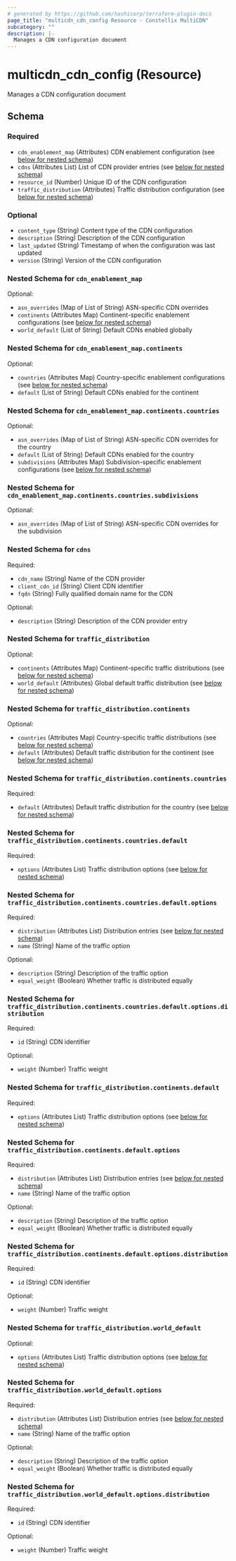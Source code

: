 ```yaml
---
# generated by https://github.com/hashicorp/terraform-plugin-docs
page_title: "multicdn_cdn_config Resource - Constellix MultiCDN"
subcategory: ""
description: |-
  Manages a CDN configuration document
---
```


# multicdn_cdn_config (Resource)

Manages a CDN configuration document



<!-- schema generated by tfplugindocs -->
## Schema

### Required

- `cdn_enablement_map` (Attributes) CDN enablement configuration (see [below for nested schema](#nestedatt--cdn_enablement_map))
- `cdns` (Attributes List) List of CDN provider entries (see [below for nested schema](#nestedatt--cdns))
- `resource_id` (Number) Unique ID of the CDN configuration
- `traffic_distribution` (Attributes) Traffic distribution configuration (see [below for nested schema](#nestedatt--traffic_distribution))

### Optional

- `content_type` (String) Content type of the CDN configuration
- `description` (String) Description of the CDN configuration
- `last_updated` (String) Timestamp of when the configuration was last updated
- `version` (String) Version of the CDN configuration

<a id="nestedatt--cdn_enablement_map"></a>
### Nested Schema for `cdn_enablement_map`

Optional:

- `asn_overrides` (Map of List of String) ASN-specific CDN overrides
- `continents` (Attributes Map) Continent-specific enablement configurations (see [below for nested schema](#nestedatt--cdn_enablement_map--continents))
- `world_default` (List of String) Default CDNs enabled globally

<a id="nestedatt--cdn_enablement_map--continents"></a>
### Nested Schema for `cdn_enablement_map.continents`

Optional:

- `countries` (Attributes Map) Country-specific enablement configurations (see [below for nested schema](#nestedatt--cdn_enablement_map--continents--countries))
- `default` (List of String) Default CDNs enabled for the continent

<a id="nestedatt--cdn_enablement_map--continents--countries"></a>
### Nested Schema for `cdn_enablement_map.continents.countries`

Optional:

- `asn_overrides` (Map of List of String) ASN-specific CDN overrides for the country
- `default` (List of String) Default CDNs enabled for the country
- `subdivisions` (Attributes Map) Subdivision-specific enablement configurations (see [below for nested schema](#nestedatt--cdn_enablement_map--continents--countries--subdivisions))

<a id="nestedatt--cdn_enablement_map--continents--countries--subdivisions"></a>
### Nested Schema for `cdn_enablement_map.continents.countries.subdivisions`

Optional:

- `asn_overrides` (Map of List of String) ASN-specific CDN overrides for the subdivision





<a id="nestedatt--cdns"></a>
### Nested Schema for `cdns`

Required:

- `cdn_name` (String) Name of the CDN provider
- `client_cdn_id` (String) Client CDN identifier
- `fqdn` (String) Fully qualified domain name for the CDN

Optional:

- `description` (String) Description of the CDN provider entry


<a id="nestedatt--traffic_distribution"></a>
### Nested Schema for `traffic_distribution`

Optional:

- `continents` (Attributes Map) Continent-specific traffic distributions (see [below for nested schema](#nestedatt--traffic_distribution--continents))
- `world_default` (Attributes) Global default traffic distribution (see [below for nested schema](#nestedatt--traffic_distribution--world_default))

<a id="nestedatt--traffic_distribution--continents"></a>
### Nested Schema for `traffic_distribution.continents`

Optional:

- `countries` (Attributes Map) Country-specific traffic distributions (see [below for nested schema](#nestedatt--traffic_distribution--continents--countries))
- `default` (Attributes) Default traffic distribution for the continent (see [below for nested schema](#nestedatt--traffic_distribution--continents--default))

<a id="nestedatt--traffic_distribution--continents--countries"></a>
### Nested Schema for `traffic_distribution.continents.countries`

Required:

- `default` (Attributes) Default traffic distribution for the country (see [below for nested schema](#nestedatt--traffic_distribution--continents--countries--default))

<a id="nestedatt--traffic_distribution--continents--countries--default"></a>
### Nested Schema for `traffic_distribution.continents.countries.default`

Required:

- `options` (Attributes List) Traffic distribution options (see [below for nested schema](#nestedatt--traffic_distribution--continents--countries--default--options))

<a id="nestedatt--traffic_distribution--continents--countries--default--options"></a>
### Nested Schema for `traffic_distribution.continents.countries.default.options`

Required:

- `distribution` (Attributes List) Distribution entries (see [below for nested schema](#nestedatt--traffic_distribution--continents--countries--default--options--distribution))
- `name` (String) Name of the traffic option

Optional:

- `description` (String) Description of the traffic option
- `equal_weight` (Boolean) Whether traffic is distributed equally

<a id="nestedatt--traffic_distribution--continents--countries--default--options--distribution"></a>
### Nested Schema for `traffic_distribution.continents.countries.default.options.distribution`

Required:

- `id` (String) CDN identifier

Optional:

- `weight` (Number) Traffic weight





<a id="nestedatt--traffic_distribution--continents--default"></a>
### Nested Schema for `traffic_distribution.continents.default`

Required:

- `options` (Attributes List) Traffic distribution options (see [below for nested schema](#nestedatt--traffic_distribution--continents--default--options))

<a id="nestedatt--traffic_distribution--continents--default--options"></a>
### Nested Schema for `traffic_distribution.continents.default.options`

Required:

- `distribution` (Attributes List) Distribution entries (see [below for nested schema](#nestedatt--traffic_distribution--continents--default--options--distribution))
- `name` (String) Name of the traffic option

Optional:

- `description` (String) Description of the traffic option
- `equal_weight` (Boolean) Whether traffic is distributed equally

<a id="nestedatt--traffic_distribution--continents--default--options--distribution"></a>
### Nested Schema for `traffic_distribution.continents.default.options.distribution`

Required:

- `id` (String) CDN identifier

Optional:

- `weight` (Number) Traffic weight





<a id="nestedatt--traffic_distribution--world_default"></a>
### Nested Schema for `traffic_distribution.world_default`

Optional:

- `options` (Attributes List) Traffic distribution options (see [below for nested schema](#nestedatt--traffic_distribution--world_default--options))

<a id="nestedatt--traffic_distribution--world_default--options"></a>
### Nested Schema for `traffic_distribution.world_default.options`

Required:

- `distribution` (Attributes List) Distribution entries (see [below for nested schema](#nestedatt--traffic_distribution--world_default--options--distribution))
- `name` (String) Name of the traffic option

Optional:

- `description` (String) Description of the traffic option
- `equal_weight` (Boolean) Whether traffic is distributed equally

<a id="nestedatt--traffic_distribution--world_default--options--distribution"></a>
### Nested Schema for `traffic_distribution.world_default.options.distribution`

Required:

- `id` (String) CDN identifier

Optional:

- `weight` (Number) Traffic weight
